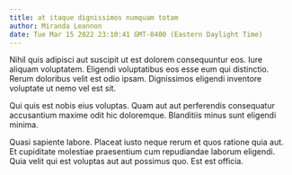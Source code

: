 ```yaml
---
title: at itaque dignissimos numquam totam
author: Miranda Leannon
date: Tue Mar 15 2022 23:10:41 GMT-0400 (Eastern Daylight Time)
---
```

Nihil quis adipisci aut suscipit ut est dolorem consequuntur eos. Iure aliquam voluptatem. Eligendi voluptatibus eos esse eum qui distinctio. Rerum doloribus velit est odio ipsam. Dignissimos eligendi inventore voluptate ut nemo vel est sit.

 Qui quis est nobis eius voluptas. Quam aut aut perferendis consequatur accusantium maxime odit hic doloremque. Blanditiis minus sunt eligendi minima.

 Quasi sapiente labore. Placeat iusto neque rerum et quos ratione quia aut. Et cupiditate molestiae praesentium cum repudiandae laborum eligendi. Quia velit qui est voluptas aut aut possimus quo. Est est officia.